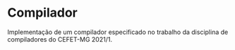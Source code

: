 # Compilador
Implementação de um compilador especificado no trabalho da disciplina de compiladores do CEFET-MG 2021/1.
